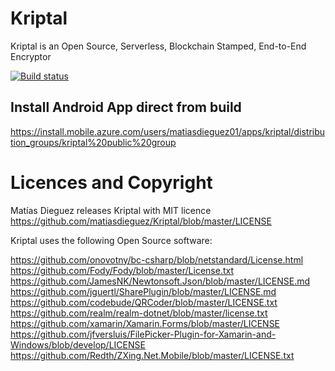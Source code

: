 # Kriptal
Kriptal is an Open Source, Serverless, Blockchain Stamped, End-to-End Encryptor

[![Build status](http://build.mobile.azure.com/v0.1/apps/a42d1435-5abe-4264-b0b0-bf5503b1037d/branches/master/badge)](http://build.mobile.azure.com/v0.1/apps/a42d1435-5abe-4264-b0b0-bf5503b1037d/branches/master/badge)

## Install Android App direct from build
https://install.mobile.azure.com/users/matiasdieguez01/apps/kriptal/distribution_groups/kriptal%20public%20group

# Licences and Copyright
Matías Dieguez releases Kriptal with MIT licence
https://github.com/matiasdieguez/Kriptal/blob/master/LICENSE

Kriptal uses the following Open Source software:

https://github.com/onovotny/bc-csharp/blob/netstandard/License.html
https://github.com/Fody/Fody/blob/master/License.txt	
https://github.com/JamesNK/Newtonsoft.Json/blob/master/LICENSE.md
https://github.com/jguertl/SharePlugin/blob/master/LICENSE.md
https://github.com/codebude/QRCoder/blob/master/LICENSE.txt
https://github.com/realm/realm-dotnet/blob/master/license.txt
https://github.com/xamarin/Xamarin.Forms/blob/master/LICENSE
https://github.com/jfversluis/FilePicker-Plugin-for-Xamarin-and-Windows/blob/develop/LICENSE
https://github.com/Redth/ZXing.Net.Mobile/blob/master/LICENSE.txt
